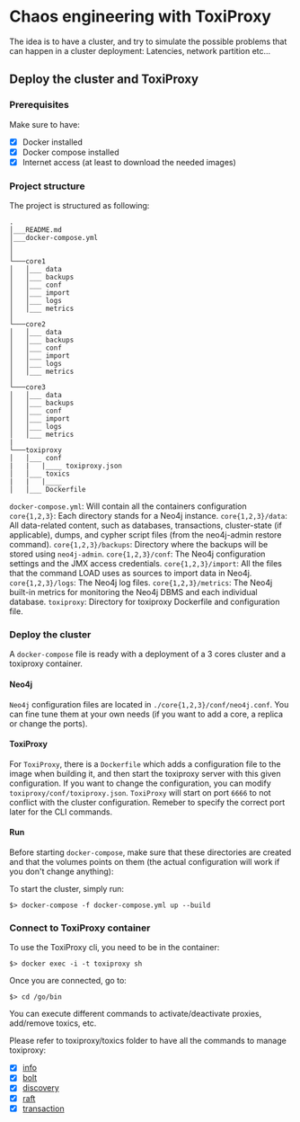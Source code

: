 # Chaos engineering with ToxiProxy
The idea is to have a cluster, and try to simulate the possible problems that can happen in a cluster deployment: Latencies, network partition etc...

## Deploy the cluster and ToxiProxy

### Prerequisites
Make sure to have: 

- [x] Docker installed
- [x] Docker compose installed
- [x] Internet access (at least to download the needed images)

### Project structure
The project is structured as following:
```
.
│___README.md
│___docker-compose.yml
│       
│
└───core1
│   │___ data
│   │___ backups
│   │___ conf
│   │___ import
│   │___ logs
│   │___ metrics
│   
└───core2
│   │___ data
│   │___ backups
│   │___ conf
│   │___ import
│   │___ logs
│   │___ metrics
│   
└───core3
│   │___ data
│   │___ backups
│   │___ conf
│   │___ import
│   │___ logs
│   │___ metrics
|
└───toxiproxy
│   │___ conf
|   |   |____ toxiproxy.json
│   │___ toxics
|   |   |____ 
│   │___ Dockerfile
```

`docker-compose.yml`: Will contain all the containers configuration
`core{1,2,3}`: Each directory stands for a Neo4j instance.
`core{1,2,3}/data`: All data-related content, such as databases, transactions, cluster-state (if applicable), dumps, and cypher script files (from the neo4j-admin restore command).
`core{1,2,3}/backups`: Directory where the backups will be stored using `neo4j-admin`.
`core{1,2,3}/conf`: The Neo4j configuration settings and the JMX access credentials.
`core{1,2,3}/import`: All the files that the command LOAD uses as sources to import data in Neo4j.
`core{1,2,3}/logs`: The Neo4j log files.
`core{1,2,3}/metrics`: The Neo4j built-in metrics for monitoring the Neo4j DBMS and each individual database.
`toxiproxy`: Directory for toxiproxy Dockerfile and configuration file.

### Deploy the cluster

A `docker-compose` file is ready with a deployment of a 3 cores cluster and a toxiproxy container.
#### Neo4j
`Neo4j` configuration files are located in `./core{1,2,3}/conf/neo4j.conf`. You can fine tune them at your own needs (if you want to add a core, a replica or change the ports).

#### ToxiProxy
For `ToxiProxy`, there is a `Dockerfile` which adds a configuration file to the image when building it, and then start the toxiproxy server with this given configuration.
If you want to change the configuration, you can modify `toxiproxy/conf/toxiproxy.json`.
`ToxiProxy` will start on port `6666` to not conflict with the cluster configuration. Remeber to specify the correct port later for the CLI commands.

#### Run
Before starting `docker-compose`, make sure that these directories are created and that the volumes points on them (the actual configuration will work if you don't change anything):


To start the cluster, simply run:

```
$> docker-compose -f docker-compose.yml up --build
```

### Connect to ToxiProxy container

To use the ToxiProxy cli, you need to be in the container:

```
$> docker exec -i -t toxiproxy sh
```

Once you are connected, go to: 

```
$> cd /go/bin
```

You can execute different commands to activate/deactivate proxies, add/remove toxics, etc.

Please refer to toxiproxy/toxics folder to have all the commands to manage toxiproxy:

- [x] [info](toxiproxy/toxics/info.md)
- [x] [bolt](toxiproxy/toxics/bolt.md)
- [x] [discovery](toxiproxy/toxics/discovery.md)
- [x] [raft](toxiproxy/toxics/raft.md)
- [x] [transaction](toxiproxy/toxics/transaction.md)
